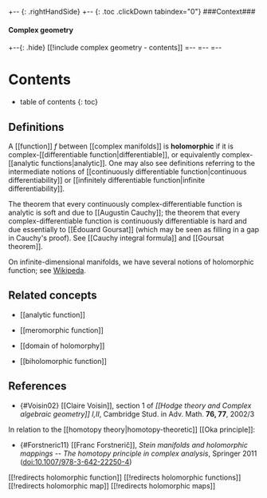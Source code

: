 

+-- {: .rightHandSide}
+-- {: .toc .clickDown tabindex="0"}
###Context###
#### Complex geometry
+--{: .hide}
[[!include complex geometry - contents]]
=--
=--
=--


# Contents
* table of contents
{: toc}

## Definitions

A [[function]] $f$ between [[complex manifolds]] is __holomorphic__ if it is complex-[[differentiable function|differentiable]], or equivalently complex-[[analytic functions|analytic]].  One may also see definitions referring to the intermediate notions of [[continuously differentiable function|continuous differentiability]] or [[infinitely differentiable function|infinite differentiability]].

The theorem that every continuously complex-differentiable function is analytic is soft and due to [[Augustin Cauchy]]; the theorem that every complex-differentiable function is continuously differentiable is hard and due essentially to [[Édouard Goursat]] (which may be seen as filling in a gap in Cauchy's proof).  See [[Cauchy integral formula]] and [[Goursat theorem]].

On infinite-dimensional manifolds, we have several notions of holomorphic function; see [Wikipeda](https://en.wikipedia.org/wiki/Infinite-dimensional_holomorphy).


## Related concepts

* [[analytic function]]

* [[meromorphic function]]

* [[domain of holomorphy]]

* [[biholomorphic function]]

## References

* {#Voisin02} [[Claire Voisin]], section 1 of _[[Hodge theory and Complex algebraic geometry]] I,II_,  Cambridge Stud. in Adv. Math. __76, 77__, 2002/3

In relation to the [[homotopy theory|homotopy-theoretic]] [[Oka principle]]:

* {#Forstneric11} [[Franc Forstnerič]], _Stein manifolds and holomorphic mappings -- The homotopy principle in complex analysis_, Springer 2011 ([doi:10.1007/978-3-642-22250-4](https://link.springer.com/book/10.1007/978-3-642-22250-4))


[[!redirects holomorphic function]]
[[!redirects holomorphic functions]]
[[!redirects holomorphic map]]
[[!redirects holomorphic maps]]